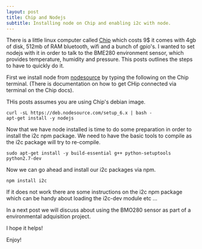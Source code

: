 ```yaml
---
layout: post
title: Chip and Nodejs
subtitle: Installing node on Chip and enabling i2c with node.
---
```


There is a little linux computer called [Chip](https://getchip.com/pages/chip) which costs 9$ it comes with 4gb of disk, 512mb of RAM bluetooth, wifi and a bunch of gpio's.
I wanted to set nodejs with it in order to talk to the BME280 environment sensor, which provides temperature, humidity and pressure.
This posts outlines the steps to have to quickly do it.

First we install node from [nodesource](https://github.com/tierralibre/distributions#debinstall) by typing the following on the Chip terminal. (There is documentation on how to get CHip connected via terminal on the Chip docs).

THis posts assumes you are using Chip's debian image.

~~~
curl -sL https://deb.nodesource.com/setup_6.x | bash -
apt-get install -y nodejs
~~~

Now that we have node installed is time to do some preparation in order to install the i2c npm package.
We need to have the basic tools to compile as the i2c package will try to re-compile.

~~~
sudo apt-get install -y build-essential g++ python-setuptools python2.7-dev
~~~

Now we can go ahead and install our i2c packages via npm.

~~~
npm install i2c
~~~

If it does not work there are some instructions on the i2c npm package which can be handy about loading the i2c-dev module etc ...

In a next post we will discuss about using the BMO280 sensor as part of a environmental adquisition project.

I hope it helps!

Enjoy!
